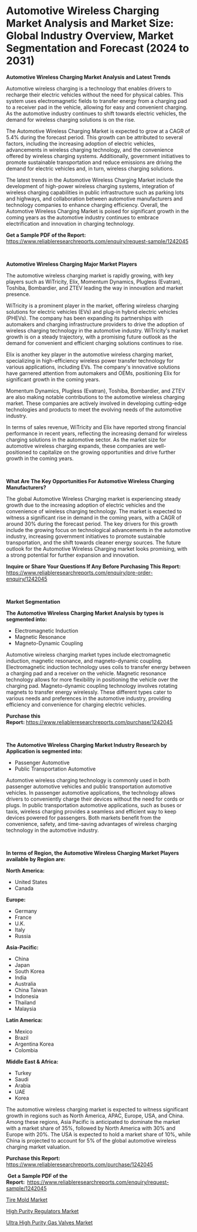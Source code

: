 <p><h1>Automotive Wireless Charging Market Analysis and Market Size: Global Industry Overview, Market Segmentation and Forecast (2024 to 2031)</h1></p><p><strong>Automotive Wireless Charging Market Analysis and Latest Trends</strong></p>
<p><p>Automotive wireless charging is a technology that enables drivers to recharge their electric vehicles without the need for physical cables. This system uses electromagnetic fields to transfer energy from a charging pad to a receiver pad in the vehicle, allowing for easy and convenient charging. As the automotive industry continues to shift towards electric vehicles, the demand for wireless charging solutions is on the rise.</p><p>The Automotive Wireless Charging Market is expected to grow at a CAGR of 5.4% during the forecast period. This growth can be attributed to several factors, including the increasing adoption of electric vehicles, advancements in wireless charging technology, and the convenience offered by wireless charging systems. Additionally, government initiatives to promote sustainable transportation and reduce emissions are driving the demand for electric vehicles and, in turn, wireless charging solutions.</p><p>The latest trends in the Automotive Wireless Charging Market include the development of high-power wireless charging systems, integration of wireless charging capabilities in public infrastructure such as parking lots and highways, and collaboration between automotive manufacturers and technology companies to enhance charging efficiency. Overall, the Automotive Wireless Charging Market is poised for significant growth in the coming years as the automotive industry continues to embrace electrification and innovation in charging technology.</p></p>
<p><strong>Get a Sample PDF of the Report:&nbsp;</strong> <a href="https://www.reliableresearchreports.com/enquiry/request-sample/1242045">https://www.reliableresearchreports.com/enquiry/request-sample/1242045</a></p>
<p>&nbsp;</p>
<p><strong>Automotive Wireless Charging Major Market Players</strong></p>
<p><p>The automotive wireless charging market is rapidly growing, with key players such as WiTricity, Elix, Momentum Dynamics, Plugless (Evatran), Toshiba, Bombardier, and ZTEV leading the way in innovation and market presence.</p><p>WiTricity is a prominent player in the market, offering wireless charging solutions for electric vehicles (EVs) and plug-in hybrid electric vehicles (PHEVs). The company has been expanding its partnerships with automakers and charging infrastructure providers to drive the adoption of wireless charging technology in the automotive industry. WiTricity's market growth is on a steady trajectory, with a promising future outlook as the demand for convenient and efficient charging solutions continues to rise.</p><p>Elix is another key player in the automotive wireless charging market, specializing in high-efficiency wireless power transfer technology for various applications, including EVs. The company's innovative solutions have garnered attention from automakers and OEMs, positioning Elix for significant growth in the coming years.</p><p>Momentum Dynamics, Plugless (Evatran), Toshiba, Bombardier, and ZTEV are also making notable contributions to the automotive wireless charging market. These companies are actively involved in developing cutting-edge technologies and products to meet the evolving needs of the automotive industry.</p><p>In terms of sales revenue, WiTricity and Elix have reported strong financial performance in recent years, reflecting the increasing demand for wireless charging solutions in the automotive sector. As the market size for automotive wireless charging expands, these companies are well-positioned to capitalize on the growing opportunities and drive further growth in the coming years.</p></p>
<p>&nbsp;</p>
<p><strong>What Are The Key Opportunities For Automotive Wireless Charging Manufacturers?</strong></p>
<p><p>The global Automotive Wireless Charging market is experiencing steady growth due to the increasing adoption of electric vehicles and the convenience of wireless charging technology. The market is expected to witness a significant rise in demand in the coming years, with a CAGR of around 30% during the forecast period. The key drivers for this growth include the growing focus on technological advancements in the automotive industry, increasing government initiatives to promote sustainable transportation, and the shift towards cleaner energy sources. The future outlook for the Automotive Wireless Charging market looks promising, with a strong potential for further expansion and innovation.</p></p>
<p><strong>Inquire or Share Your Questions If Any Before Purchasing This Report:</strong> <a href="https://www.reliableresearchreports.com/enquiry/pre-order-enquiry/1242045">https://www.reliableresearchreports.com/enquiry/pre-order-enquiry/1242045</a></p>
<p>&nbsp;</p>
<p><strong>Market Segmentation</strong></p>
<p><strong>The Automotive Wireless Charging Market Analysis by types is segmented into:</strong></p>
<p><ul><li>Electromagnetic Induction</li><li>Magnetic Resonance</li><li>Magneto-Dynamic Coupling</li></ul></p>
<p><p>Automotive wireless charging market types include electromagnetic induction, magnetic resonance, and magneto-dynamic coupling. Electromagnetic induction technology uses coils to transfer energy between a charging pad and a receiver on the vehicle. Magnetic resonance technology allows for more flexibility in positioning the vehicle over the charging pad. Magneto-dynamic coupling technology involves rotating magnets to transfer energy wirelessly. These different types cater to various needs and preferences in the automotive industry, providing efficiency and convenience for charging electric vehicles.</p></p>
<p><strong>Purchase this Report:&nbsp;</strong><a href="https://www.reliableresearchreports.com/purchase/1242045">https://www.reliableresearchreports.com/purchase/1242045</a></p>
<p>&nbsp;</p>
<p><strong>The Automotive Wireless Charging Market Industry Research by Application is segmented into:</strong></p>
<p><ul><li>Passenger Automotive</li><li>Public Transportation Automotive</li></ul></p>
<p><p>Automotive wireless charging technology is commonly used in both passenger automotive vehicles and public transportation automotive vehicles. In passenger automotive applications, the technology allows drivers to conveniently charge their devices without the need for cords or plugs. In public transportation automotive applications, such as buses or taxis, wireless charging provides a seamless and efficient way to keep devices powered for passengers. Both markets benefit from the convenience, safety, and time-saving advantages of wireless charging technology in the automotive industry.</p></p>
<p>&nbsp;</p>
<p><strong>In terms of Region, the Automotive Wireless Charging Market Players available by Region are:</strong></p>
<p>
    <p> <strong> North America: </strong>
        <ul>
            <li>United States</li>
            <li>Canada</li>
        </ul>
        </p> 
    <p> <strong> Europe: </strong>
        <ul>
            <li>Germany</li>
            <li>France</li>
            <li>U.K.</li>
            <li>Italy</li>
            <li>Russia</li>
        </ul>
        </p> 
    <p> <strong> Asia-Pacific: </strong>
        <ul>
            <li>China</li>
            <li>Japan</li>
            <li>South Korea</li>
            <li>India</li>
            <li>Australia</li>
            <li>China Taiwan</li>
            <li>Indonesia</li>
            <li>Thailand</li>
            <li>Malaysia</li>
        </ul>
        </p> 
    <p> <strong> Latin America: </strong>
        <ul>
            <li>Mexico</li>
            <li>Brazil</li>
            <li>Argentina Korea</li>
            <li>Colombia</li>
        </ul>
        </p> 
    <p> <strong> Middle East & Africa: </strong>
        <ul>
            <li>Turkey</li>
            <li>Saudi</li>
            <li>Arabia</li>
            <li>UAE</li>
            <li>Korea</li>
        </ul>
    </p>
    </p>
<p><p>The automotive wireless charging market is expected to witness significant growth in regions such as North America, APAC, Europe, USA, and China. Among these regions, Asia Pacific is anticipated to dominate the market with a market share of 35%, followed by North America with 30% and Europe with 20%. The USA is expected to hold a market share of 10%, while China is projected to account for 5% of the global automotive wireless charging market valuation.</p></p>
<p><strong>Purchase this Report: </strong><a href="https://www.reliableresearchreports.com/purchase/1242045">https://www.reliableresearchreports.com/purchase/1242045</a></p>
<p>&nbsp;<strong>Get a Sample PDF of the Report:&nbsp;&nbsp;</strong><a href="https://www.reliableresearchreports.com/enquiry/request-sample/1242045">https://www.reliableresearchreports.com/enquiry/request-sample/1242045</a></p>
<p><strong></strong></p>
<p><p><a href="https://github.com/moyahfrancoestellec51j635wcx/Market-Research-Report-List-1/blob/main/tire-mold-market.md">Tire Mold Market</a></p><p><a href="https://view.publitas.com/reportprime-1/high-purity-regulators-market-size-global-industry-overview-market-segmentation-and-forecast-2023-to-2030/">High Purity Regulators Market</a></p><p><a href="https://view.publitas.com/reportprime-1/global-ultra-high-purity-gas-valves-market-by-types-applications-and-major-players-with-regional-growth-rate-analysis-and-development-situation-from-2023-to-2030/">Ultra High Purity Gas Valves Market</a></p></p>